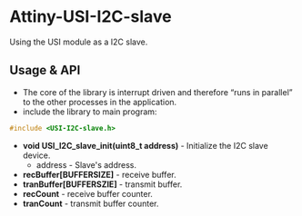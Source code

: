 # Attiny-USI-I2C-slave
Using the USI module as a I2C slave.

## Usage & API
- The core of the library is interrupt driven and therefore “runs in parallel” to the other processes in the application.
- include the library to main program:
```C 
#include <USI-I2C-slave.h>
```
- **void USI_I2C_slave_init(uint8_t address)** - Initialize the I2C slave device.
  - address - Slave's address.
- **recBuffer[BUFFERSIZE]** - receive buffer.
- **tranBuffer[BUFFERSZIE]** - transmit buffer.
- **recCount** - receive buffer counter.
- **tranCount** - transmit buffer counter.
